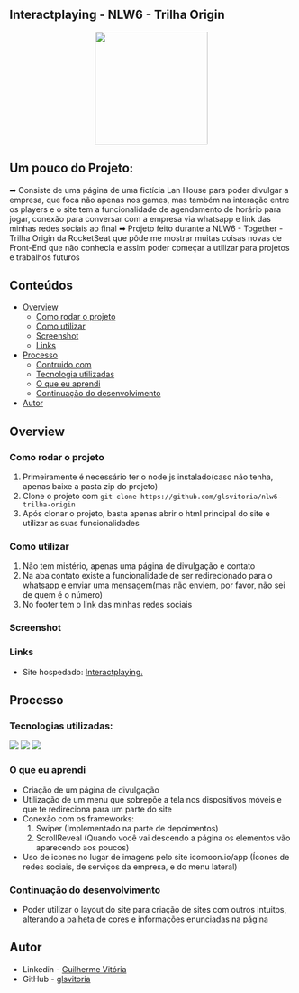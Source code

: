 ## Interactplaying - NLW6 - Trilha Origin
<p align="center">
  <img src="https://img.icons8.com/plasticine/2x/circled-play.png" width="200px" height="200px"/></p>
<p align="center">

## Um pouco do Projeto:

➡ Consiste de uma página de uma fictícia Lan House para poder divulgar a empresa, que foca não apenas nos games, mas também na interação entre os players e o site tem a funcionalidade de agendamento de horário para jogar, conexão para conversar com a empresa via whatsapp e link das minhas redes sociais ao final
➡ Projeto feito durante a NLW6 - Together - Trilha Origin da RocketSeat que pôde me mostrar muitas coisas novas de Front-End que não conhecia e assim poder começar a utilizar para projetos e trabalhos futuros

## Conteúdos

- [Overview](#overview)
  - [Como rodar o projeto](#como-rodar-o-projeto)
  - [Como utilizar](#como-utilizar-o-projeto)
  - [Screenshot](#screenshot)
  - [Links](#links)
- [Processo](#processo)
  - [Contruido com](#construido-com)
  - [Tecnologia utilizadas](#tecnologias-utilizadas)
  - [O que eu aprendi](#oque-eu-aprendi)
  - [Continuação do desenvolvimento](#continuacao-do-desenvolvimento)
- [Autor](#autor)

## Overview

### Como rodar o projeto

 1. Primeiramente é necessário ter o node js instalado(caso não tenha, apenas baixe a pasta zip do projeto) 
 2. Clone o projeto com `git clone https://github.com/glsvitoria/nlw6-trilha-origin`
 3. Após clonar o projeto, basta apenas abrir o html principal do site e utilizar as suas funcionalidades

### Como utilizar

 1. Não tem mistério, apenas uma página de divulgação e contato
 2. Na aba contato existe a funcionalidade de ser redirecionado para o whatsapp e enviar uma mensagem(mas não enviem, por favor, não sei de quem é o número)
 3. No footer tem o link das minhas redes sociais

### Screenshot
### Links
- Site hospedado: [Interactplaying.](https://glsvitoria.github.io/nlw6-trilha-origin/)

## Processo

### Tecnologias utilizadas:

[<img src="https://img.shields.io/static/v1?label=&message=HTML&color=orange&style=for-the-badge&logo=HTML5&logoColor=white" />](https://github.com/glsvitoria)
[<img src="https://img.shields.io/static/v1?label=&message=CSS&color=blue&style=for-the-badge&logo=CSS3&logoColor=white" />](https://github.com/glsvitoria)
[<img src="https://img.shields.io/static/v1?label=&message=JS&color=yellowgreen&style=for-the-badge&logo=JavaScript&logoColor=white" />](https://github.com/glsvitoria)

### O que eu aprendi
 - Criação de um página de divulgação
 - Utilização de um menu que sobrepõe a tela nos dispositivos móveis e que te redireciona para um parte do site
 - Conexão com os frameworks:
    1. Swiper (Implementado na parte de depoimentos)
    2. ScrollReveal (Quando você vai descendo a página os elementos vão aparecendo aos poucos)
 - Uso de icones no lugar de imagens pelo site icomoon.io/app (Ícones de redes sociais, de serviços da empresa, e do menu lateral)

### Continuação do desenvolvimento

 - Poder utilizar o layout do site para criação de sites com outros intuitos, alterando a palheta de cores e informações enunciadas na página

## Autor
- Linkedin - [Guilherme Vitória](https://www.linkedin.com/in/glsvitoria/)
- GitHub - [glsvitoria](https://github.com/glsvitoria)
